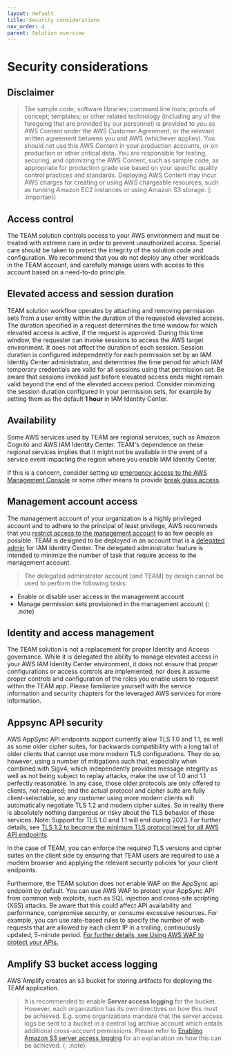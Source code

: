 ```yaml
---
layout: default
title: Security considerations
nav_order: 4
parent: Solution overview
---
```


# Security considerations

## Disclaimer

> The sample code; software libraries; command line tools; proofs of concept; templates; or other related technology (including any of the foregoing that are provided by our personnel) is provided to you as AWS Content under the AWS Customer Agreement, or the relevant written agreement between you and AWS (whichever applies). You should not use this AWS Content in your production accounts, or on production or other critical data. You are responsible for testing, securing, and optimizing the AWS Content, such as sample code, as appropriate for production grade use based on your specific quality control practices and standards. Deploying AWS Content may incur AWS charges for creating or using AWS chargeable resources, such as running Amazon EC2 instances or using Amazon S3 storage.
{: .important}

## Access control
The TEAM solution controls access to your AWS environment and must be treated with extreme care in order to prevent unauthorized access. Special care should be taken to protect the integrity of the solution code and configuration. We recommend that you do not deploy any other workloads in the TEAM account, and carefully manage users with access to this account based on a need-to-do principle.

## Elevated access and session duration
TEAM solution workflow operates by attaching and removing permission sets from a user entity within the duration of the requested elevated access. The duration specified in a request determines the time window for which elevated access is active, if the request is approved. During this time window, the requester can invoke sessions to access the AWS target environment. It does not affect the duration of each session. Session duration is configured independently for each permission set by an IAM Identity Center administrator, and determines the time period for which IAM temporary credentials are valid for all sessions using that permission set. Be aware that sessions invoked just before elevated access ends might remain valid beyond the end of the elevated access period. Consider minimizing the session duration configured in your permission sets, for example by setting them as the default **1 hour** in IAM Identity Center.

## Availability
Some AWS services used by TEAM are regional services, such as Amazon Cognito and AWS IAM Identity Center. TEAM's dependence on these regional services implies that it might not be available in the event of a service event impacting the region where you enable IAM Identity Center.

If this is a concern, consider setting up [emergency access to the AWS Management Console](https://docs.aws.amazon.com/singlesignon/latest/userguide/emergency-access.html) or some other means to provide [break glass access](https://docs.aws.amazon.com/whitepapers/latest/organizing-your-aws-environment/break-glass-access.html).

## Management account access
The management account of your organization is a highly privileged account and to adhere to the principal of least privilege, AWS recommeds that you [restrict access to the management account](https://docs.aws.amazon.com/organizations/latest/userguide/orgs_best-practices_mgmt-acct.html#best-practices_mgmt-use) to as few people as possible.
TEAM is designed to be deployed in an account that is a [delegated admin](https://docs.aws.amazon.com/singlesignon/latest/userguide/delegated-admin.html) for IAM Identity Center. The delegated administrator feature is intended to minimize the number of task that require access to the management account.

> The delegated adminstrator account (and TEAM) by design cannot be used to perform the following tasks:
  - Enable or disable user access in the management account
  - Manage permission sets provisioned in the management account
{: .note}

## Identity and access management
The TEAM solution is not a replacement for proper Identity and Access governance. While it is delegated the ability to manage elevated access in your AWS IAM Identity Center environment, it does not ensure that proper configurations or access controls are implemented; nor does it assume proper controls and configuration of the roles you enable users to request within the TEAM app. Please familiarize yourself with the service information and security chapters for the leveraged AWS services for more information.

## Appsync API security
AWS AppSync API endpoints support currently allow TLS 1.0 and 1.1, as well as some older cipher suites, for backwards compatibility with a long tail of older clients that cannot use more modern TLS configurations. They do so, however, using a number of mitigations such that, especially when combined with Sigv4, which independently provides message integrity as well as not being subject to replay attacks, make the use of 1.0 and 1.1 perfectly reasonable. In any case, those older protocols are only offered to clients, not required; and the actual protocol and cipher suite are fully client-selectable, so any customer using more modern clients will automatically negotiate TLS 1.2 and modern cipher suites. So in reality there is absolutely nothing dangerous or risky about the TLS behavior of these services. Note: Support for TLS 1.0 and 1.1 will end during 2023. For further details, see [TLS 1.2 to become the minimum TLS protocol level for all AWS API endpoints](https://aws.amazon.com/blogs/security/tls-1-2-required-for-aws-endpoints/).

In the case of TEAM, you can enforce the required TLS versions and cipher suites on the client side by ensuring that TEAM users are required to use a modern browser and applying the relevant security policies for your client endpoints.

Furthermore, the TEAM solution does not enable WAF on the AppSync api endpoint by default. You can use AWS WAF to protect your AppSync API from common web exploits, such as SQL injection and cross-site scripting (XSS) attacks. Be aware that this could affect API availability and performance, compromise security, or consume excessive resources. For example, you can use rate-based rules to specify the number of web requests that are allowed by each client IP in a trailing, continuously updated, 5-minute period.  [ For further details, see Using AWS WAF to protect your APIs.](https://docs.aws.amazon.com/appsync/latest/devguide/WAF-Integration.html)

## Amplify S3 bucket access logging
AWS Amplify creates an s3 bucket for storing artifacts for deploying the TEAM application. 
> It is recommended to enable **Server access logging** for the bucket. However, each organization has its own directives on how this must be achieved. E.g. some organizations mandate that the server access logs be sent to a bucket in a central log archive account which entails additional cross-account permissions. Please refer to [Enabling Amazon S3 server access logging](https://docs.aws.amazon.com/AmazonS3/latest/userguide/enable-server-access-logging.html) for an explanation on how this can be achieved.
{: .note}
